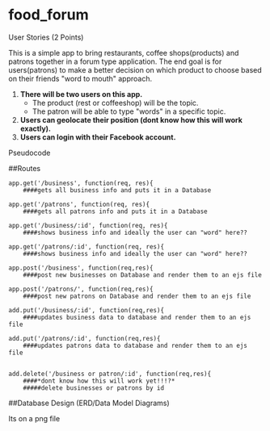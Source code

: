 # food_forum

User Stories (2 Points)

This is a simple app to bring restaurants, coffee shops(products) and patrons together in a forum type application. 
The end goal is for users(patrons) to make a better decision on which product to choose based on their friends "word to mouth" approach.


1. **There will be two users on this app.**
	* The product (rest or coffeeshop) will be the topic.
	* The patron will be able to type "words" in a specific topic.
2. **Users can geolocate their position (dont know how this will work exactly).**
3. **Users can login with their Facebook account.**

Pseudocode 

##Routes 
```
app.get('/business', function(req, res){
	####gets all business info and puts it in a Database

app.get('/patrons', function(req, res){
	####gets all patrons info and puts it in a Database

app.get('/business/:id', function(req, res){
	####shows business info and ideally the user can "word" here??

app.get('/patrons/:id', function(req, res){
	####shows business info and ideally the user can "word" here??

app.post('/business', function(req,res){
	####post new businesses on Database and render them to an ejs file

app.post('/patrons/', function(req,res){
	####post new patrons on Database and render them to an ejs file

add.put('/business/:id', function(req,res){
	####updates business data to database and render them to an ejs file

add.put('/patrons/:id', function(req,res){
	####updates patrons data to database and render them to an ejs file


add.delete('/business or patron/:id', function(req,res){
	####*dont know how this will work yet!!!?*
	#####delete businesses or patrons by id 

```

##Database Design (ERD/Data Model Diagrams) 

Its on a png file



